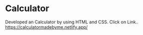 # Calculator
Developed an Calculator by using HTML and CSS.
Click on Link..
https://calculatormadebyme.netlify.app/
